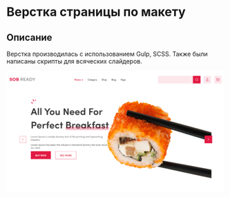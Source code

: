 # Верстка страницы по макету

## Описание
Верстка производилась с использованием Gulp, SCSS. Также были написаны скрипты для всяческих слайдеров.

![project](https://github.com/CUKENGER/Layout_MOB/blob/main/project_logo.PNG)
